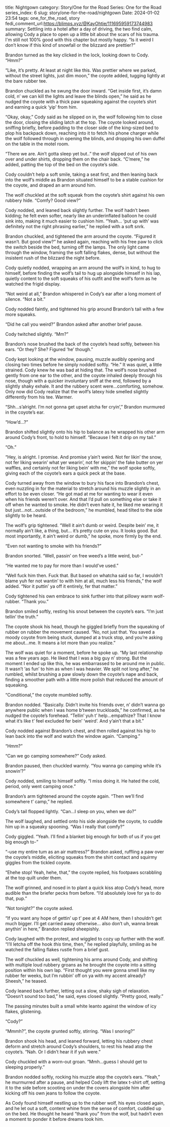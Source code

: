 title: Nightgown
category: Story/One for the Road
Series: One for the Road
series_index: 6
slug: story/one-for-the-road/nightgown
Date: 2024-01-02 23:54
tags: one_for_the_road, story
fedi_comment_url:https://blimps.xyz/@KayOhtie/111695959173744983
summary: Settling into a hotel after a day of driving, the two find calm, allowing Cody a place to open up a little bit about the scars of his trauma. I'm still not 100% good with this chapter but mostly happy.
“Is it weird I don’t know if this kind of snowfall or the blizzard are prettier?”

Brandon turned as the key clicked in the lock, looking down to Cody. “Hmm?”

“Like, it’s pretty. At least at night like this. Was prettier where we parked, without the street lights, just dim moon,” the coyote added, tugging lightly at the bare rubber tee.

Brandon chuckled as he swung the door inward. “Get inside first, it’s damn cold, n’ we can kill the lights and leave the blinds open,” he said as he nudged the coyote with a thick paw squeaking against the coyote’s shirt and earning a quick ‘yip’ from him.

“Okay, okay,” Cody said as he slipped on in, the wolf following him to close the door, closing the sliding latch at the top. The coyote looked around, sniffing briefly, before padding to the closer side of the king-sized bed to plop his backpack down, reaching into it to fetch his phone charger while the wolf followed through in opening the blinds, and dropping his own duffel on the table in the motel room.

“There we are. Ain’t gotta sleep yet but..” the wolf slipped out of his own over and under shirts, dropping them on the chair back. “C’mere,” he added, patting the top of the bed on the coyote’s side.

Cody couldn’t help a soft smile, taking a seat first, and then leaning back into the wolf’s middle as Brandon situated himself to be a stable cushion for the coyote, and draped an arm around him.

The wolf chuckled at the soft squeak from the coyote’s shirt against his own rubbery hide. “Comfy? Good view?”

Cody nodded, and leaned back slightly further. The wolf hadn’t been kidding; he felt even softer, nearly like an underinflated balloon he could sink into, making it much easier to cushion him. “Yeah… ‘put up with’ was definitely not the right phrasing earlier,” he replied with a soft snrk.

Brandon chuckled, and tightened the arm around the coyote. “Figured it wasn’t. But good view?” he asked again, reaching with his free paw to click the switch beside the bed, turning off the lamps. The only light came through the window, framing the soft falling flakes, dense, but without the insistent rush of the blizzard the night before.

Cody quietly nodded, wrapping an arm around the wolf’s in kind, to hug to himself, before finding the wolf’s tail to hug up alongside himself in his lap, quietly content to the soft squeaks of his outfit and the wolf’s form as he watched the frigid display.

“Not weird at all,” Brandon whispered in Cody’s ear after a long moment of silence. “Not a bit.”

Cody nodded faintly, and tightened his grip around Brandon’s tail with a few more squeaks.

“Did he call you weird?” Brandon asked after another brief pause.

Cody twitched slightly. “Mm?”

Brandon’s nose brushed the back of the coyote’s head softly, between his ears. “Or they? She? Figured ‘he’ though.”

Cody kept looking at the window, pausing, muzzle audibly opening and closing two times before he simply nodded softly. “He.” It was quiet, a little strained. Cody knew he was bad at hiding that. The wolf’s nose brushed gently from one ear to the other, and the coyote inhaled deeply through his nose, though with a quicker involuntary sniff at the end, followed by a slightly shaky exhale. It and the rubbery scent were...comforting, somehow. Only now did Cody realize that the wolf’s latexy hide smelled slightly differently from his tee. Warmer.

“Shh…s’alright. I’m not gonna get upset atcha fer cryin’,” Brandon murmured in the coyote’s ear.

“How’d…?”

Brandon shifted slightly onto his hip to balance as he wrapped his other arm around Cody’s front, to hold to himself. “Because I felt it drip on my tail.”

“Oh.”

“Hey, is alright. I promise. And promise y’ain’t weird. Not fer likin’ the snow, not fer liking wearin’ what yer wearin’, not fer skippin’ the fake butter on yer waffles, and certainly not fer liking bein’ with me,” the wolf spoke softly, giving each of the coyote’s ears a quick peck at the base.

Cody turned away from the window to bury his face into Brandon’s chest, even nuzzling in for the material to stretch around his muzzle slightly in an effort to be even closer. “He got mad at me for wanting to wear it even when his friends weren’t over. And that I’d pull on something else or take it off when he wanted to smoke. He didn’t even hate it, he liked me wearing it but just...not...outside of the bedroom,” he mumbled, head tilted to the side slightly to be heard.

The wolf’s grip tightened. “Well it ain’t dumb or weird. Despite bein’ me, it normally ain’t like, a thing, but… it’s pretty cute on you. It looks good. But most importantly, it ain’t weird or dumb,” he spoke, more firmly by the end.

“Even not wanting to smoke with his friends?”

Brandon snorted. “Well, passin’ on free weed’s a little weird, but-”

“He wanted me to pay for more than I would’ve used.”

“Well fuck him then. Fuck that. But based on whatcha said so far, I wouldn’t blame yuh fer not wantin’ to with him at all, much less his friends,” the wolf added. “Nor it puttin’ ya off it entirely, fer that matter.”

Cody tightened his own embrace to sink further into that pillowy warm wolf-rubber. “Thank you.”

Brandon smiled softly, resting his snout between the coyote’s ears. “I’m just tellin’ the truth.”

The coyote shook his head, though he giggled briefly from the squeaking of rubber on rubber the movement caused. “No, not just that. You saved a moody coyote from being stuck, dumped at a truck stop, and you’re asking me about...me. It means a lot more than you realize.”

The wolf was quiet for a moment, before he spoke up. “My last relationship was a few years ago. He liked that I was a big guy n’ strong. But the moment I ended up like this, he was embarrassed to be around me in public. It wasn’t ‘as fun’ to him as when I was heavier. We split not long after,” he rumbled, whilst brushing a paw slowly down the coyote’s nape and back, finding a smoother path with a little more polish that reduced the amount of squeaking.

“Conditional,” the coyote mumbled softly.

Brandon nodded. “Basically. Didn’t invite his friends over, n’ didn’t wanna go anywhere public when I was home b’tween truckloads,” he confirmed, as he nudged the coyote’s forehead. “Tellin’ yuh t’ help...empathize? That I know what it’s like t’ feel excluded fer bein’ ‘weird’. And y’ain’t that a bit.”

Cody nodded against Brandon’s chest, and then rolled against his hip to lean back into the wolf and watch the window again. “Camping.”

“Hmm?”

“Can we go camping somewhere?” Cody asked.

Brandon paused, then chuckled warmly. “You wanna go camping while it’s snowin’?”

Cody nodded, smiling to himself softly. “I miss doing it. He hated the cold, period, only went camping once.”

Brandon’s arm tightened around the coyote again. “Then we’ll find somewhere t’ camp,” he replied.

Cody’s tail flopped lightly. “Can...I sleep on you, when we do?”

The wolf laughed, and settled onto his side alongside the coyote, to cuddle him up in a squeaky spooning. “Was I really that comfy?”

Cody giggled. “Yeah. I’ll find a blanket big enough for both of us if you get big enough to-”

“-use my entire tum as an air mattress?” Brandon asked, ruffling a paw over the coyote’s middle, eliciting squeaks from the shirt contact and squirmy giggles from the tickled coyote.

“Ehehe stop! Yeah, hehe, that,” the coyote replied, his footpaws scrabbling at the top quilt under them.

The wolf grinned, and nosed in to plant a quick kiss atop Cody’s head, more audible than the briefer pecks from before. “I’d absolutely love for ya to do that, pup.”

“Not tonight?” the coyote asked.

“If you want any hope of gettin’ up t’ pee at 4 AM here, then I shouldn’t get much bigger. I’ll get carried away otherwise… also don’t uh, wanna break anythin’ in here,” Brandon replied sheepishly.

Cody laughed with the protest, and wiggled to cozy up further with the wolf. “I’ll letcha off the hook *this* time, then,” he replied playfully, smiling as he watched the falling flakes rustle from a brief gust.

The wolf chuckled as well, tightening his arms around Cody, and shifting with multiple loud rubbery groans as he brought the coyote into a sitting position within his own lap. “First thought you were gonna smell like my rubber fer weeks, but I’m rubbin’ off on ya with my accent already? Sheesh,” he teased.

Cody leaned back further, letting out a slow, shaky sigh of relaxation. “Doesn’t sound too bad,” he said, eyes closed slightly. “Pretty good, really.”

The passing minutes built a small white leanto against the window of icy flakes, glistening.

“Cody?”

“Mmmh?”, the coyote grunted softly, stirring. “Was I snoring?”

Brandon shook his head, and leaned forward, letting his rubbery chest deform and stretch around Cody’s shoulders, to rest his head atop the coyote’s. “Nah. Or I didn’t hear it if yuh were.”

Cody chuckled with a worn-out groan. “Mmh...guess I should get to sleeping properly.”

Brandon nodded softly, rocking his muzzle atop the coyote’s ears. “Yeah,” he murmurred after a pause, and helped Cody lift the latex t-shirt off, setting it to the side before scooting on under the covers alongside him after kicking off his own jeans to follow the coyote.

As Cody found himself nestling up to the rubber wolf, his eyes closed again, and he let out a soft, content whine from the sense of comfort, cuddled up on the bed. He thought he heard “thank you” from the wolf, but hadn’t even a moment to ponder it before dreams took him.
